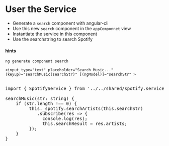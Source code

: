 # User the Service

* Generate a `search` component with angular-cli
* Use this new `search` component in the `appComponnet` view
* Instantiate the service in this component
* Use the searchstring to search Spotify


#### hints

`ng generate component search`

`<input type="text" placeholder="Search Music..." (keyup)="searchMusic(searchStr)" [(ngModel)]="searchStr" >`
<pre>

import { SpotifyService } from '../../shared/spotify.service';

searchMusic(str: string) {
    if (str.length !== 0) {
         this._spotify.searchArtists(this.searchStr)
            .subscribe(res => {
              console.log(res);
              this.searchResult = res.artists;
         });
    }   
}
</pre>